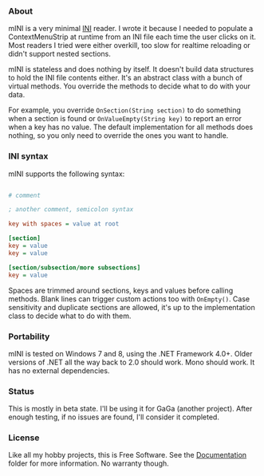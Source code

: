 
### About

mINI is a very minimal [INI][] reader. I wrote it because I needed to
populate a ContextMenuStrip at runtime from an INI file each time the
user clicks on it. Most readers I tried were either overkill, too slow
for realtime reloading or didn't support nested sections.

mINI is stateless and does nothing by itself. It doesn't build data
structures to hold the INI file contents either. It's an abstract class
with a bunch of virtual methods. You override the methods to decide what
to do with your data.

For example, you override `OnSection(String section)` to do something when
a section is found or `OnValueEmpty(String key)` to report an error when
a key has no value. The default implementation for all methods does nothing,
so you only need to override the ones you want to handle.

[INI]: http://en.wikipedia.org/wiki/INI_file

### INI syntax

mINI supports the following syntax:

```ini

# comment

; another comment, semicolon syntax

key with spaces = value at root

[section]
key = value
key = value

[section/subsection/more subsections]
key = value
```

Spaces are trimmed around sections, keys and values before calling methods.
Blank lines can trigger custom actions too with `OnEmpty()`. Case sensitivity
and duplicate sections are allowed, it's up to the implementation class
to decide what to do with them.

### Portability

mINI is tested on Windows 7 and 8, using the .NET Framework 4.0+.
Older versions of .NET all the way back to 2.0 should work. Mono should work.
It has no external dependencies.

### Status

This is mostly in beta state. I'll be using it for GaGa (another project).
After enough testing, if no issues are found, I'll consider it completed.

### License

Like all my hobby projects, this is Free Software. See the [Documentation][]
folder for more information. No warranty though.

[Documentation]: https://github.com/Beluki/mINI/tree/master/Documentation

